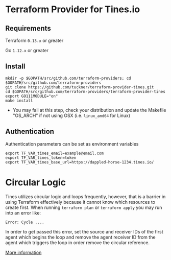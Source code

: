 # Terraform Provider for Tines.io

## Requirements

Terraform `0.13.x` or greater

Go `1.12.x` or greater

## Install

```
mkdir -p $GOPATH/src/github.com/terraform-providers; cd $GOPATH/src/github.com/terraform-providers
git clone https://github.com/tuckner/terraform-provider-tines.git
cd $GOPATH/src/github.com/terraform-providers/terraform-provider-tines
export GO111MODULE="on"
make install
```

* You may fail at this step, check your distribution and update the Makefile "OS_ARCH" if not using OSX (i.e. `linux_amd64` for Linux)

## Authentication

Authentication parameters can be set as environment variables

```
export TF_VAR_tines_email=example@email.com
export TF_VAR_tines_token=token
export TF_VAR_tines_base_url=https://dappled-horse-1234.tines.io/
```

# Circular Logic

Tines utilizes circular logic and loops frequently, however, that is a barrier in using Terraform effectively because it cannot know which resources to create first. When running `terraform plan` or `terraform apply` you may run into an error like:

`Error: Cycle ....`

In order to get passed this error, set the source and receiver IDs of the first agent which begins the loop and remove the agent receiver ID from the agent which triggers the loop in order remove the circular reference. 

[More information](https://serverfault.com/questions/1005761/what-does-error-cycle-means-in-terraform#:~:text=When%20Terraform%20returns%20this%20error,that%20it's%20no%20longer%20contradictory.&text=The%20%2Ddraw%2Dcycles%20command%20causes,reported%20using%20the%20color%20red.)
